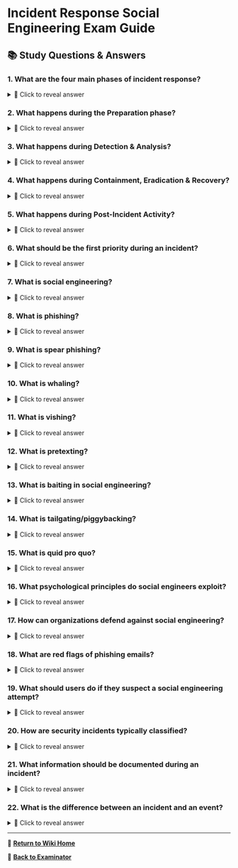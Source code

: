 # Incident Response Social Engineering Exam Guide

## 📚 Study Questions & Answers

### 1. What are the four main phases of incident response?

<details>
<summary>🤔 Click to reveal answer</summary>

1) Preparation, 2) Detection & Analysis, 3) Containment, Eradication & Recovery, 4) Post-Incident Activity (Lessons Learned).

</details>

### 2. What happens during the Preparation phase?

<details>
<summary>🤔 Click to reveal answer</summary>

Establish incident response team, create policies/procedures, set up communication channels, acquire tools, conduct training, and develop incident classification criteria.

</details>

### 3. What happens during Detection & Analysis?

<details>
<summary>🤔 Click to reveal answer</summary>

Monitor systems for signs of incidents, analyze alerts, determine scope and impact, document evidence, and classify the incident severity.

</details>

### 4. What happens during Containment, Eradication & Recovery?

<details>
<summary>🤔 Click to reveal answer</summary>

Contain the incident to prevent spread, eliminate the threat, restore systems to normal operations, and implement additional safeguards.

</details>

### 5. What happens during Post-Incident Activity?

<details>
<summary>🤔 Click to reveal answer</summary>

Document lessons learned, update procedures, conduct post-mortem analysis, improve detection capabilities, and provide feedback to stakeholders.

</details>

### 6. What should be the first priority during an incident?

<details>
<summary>🤔 Click to reveal answer</summary>

Containment - prevent the incident from spreading while preserving evidence for investigation.
### Social Engineering Attacks

</details>

### 7. What is social engineering?

<details>
<summary>🤔 Click to reveal answer</summary>

Psychological manipulation techniques used to trick people into divulging confidential information or performing actions that compromise security.

</details>

### 8. What is phishing?

<details>
<summary>🤔 Click to reveal answer</summary>

Fraudulent emails, websites, or messages designed to steal sensitive information like usernames, passwords, or credit card details by impersonating legitimate entities.

</details>

### 9. What is spear phishing?

<details>
<summary>🤔 Click to reveal answer</summary>

Targeted phishing attacks directed at specific individuals or organizations, using personalized information to increase credibility and success rate.

</details>

### 10. What is whaling?

<details>
<summary>🤔 Click to reveal answer</summary>

Phishing attacks specifically targeting high-profile individuals like executives, politicians, or celebrities (the "big fish").

</details>

### 11. What is vishing?

<details>
<summary>🤔 Click to reveal answer</summary>

Voice phishing - social engineering attacks conducted over the phone to extract sensitive information or convince victims to perform certain actions.

</details>

### 12. What is pretexting?

<details>
<summary>🤔 Click to reveal answer</summary>

Creating a fabricated scenario (pretext) to engage victims and gain their trust before requesting sensitive information or access.
### Social Engineering Techniques

</details>

### 13. What is baiting in social engineering?

<details>
<summary>🤔 Click to reveal answer</summary>

Offering something enticing (like a free USB drive or download) that contains malware or leads to a compromise when accessed.

</details>

### 14. What is tailgating/piggybacking?

<details>
<summary>🤔 Click to reveal answer</summary>

Following an authorized person into a restricted area without proper authentication, exploiting human courtesy.

</details>

### 15. What is quid pro quo?

<details>
<summary>🤔 Click to reveal answer</summary>

Offering a service or benefit in exchange for information or access, like fake IT support calls.

</details>

### 16. What psychological principles do social engineers exploit?

<details>
<summary>🤔 Click to reveal answer</summary>

1) Authority (impersonating figures of authority), 2) Urgency (creating time pressure), 3) Social proof (claiming others have complied), 4) Reciprocity (offering help first).
### Defense Against Social Engineering

</details>

### 17. How can organizations defend against social engineering?

<details>
<summary>🤔 Click to reveal answer</summary>

1) Security awareness training, 2) Clear policies and procedures, 3) Verification protocols, 4) Technical controls (email filtering), 5) Regular phishing simulations.

</details>

### 18. What are red flags of phishing emails?

<details>
<summary>🤔 Click to reveal answer</summary>

1) Urgent/threatening language, 2) Generic greetings, 3) Suspicious links/attachments, 4) Grammar/spelling errors, 5) Requests for sensitive information, 6) Mismatched sender addresses.

</details>

### 19. What should users do if they suspect a social engineering attempt?

<details>
<summary>🤔 Click to reveal answer</summary>

1) Don't provide information, 2) Verify through independent channels, 3) Report to security team, 4) Document the attempt, 5) Warn colleagues if appropriate.
### Incident Classification

</details>

### 20. How are security incidents typically classified?

<details>
<summary>🤔 Click to reveal answer</summary>

By severity levels (Low, Medium, High, Critical) based on factors like business impact, data sensitivity, system criticality, and potential for spread.

</details>

### 21. What information should be documented during an incident?

<details>
<summary>🤔 Click to reveal answer</summary>

Timeline of events, affected systems, actions taken, evidence collected, impact assessment, root cause, and lessons learned.

</details>

### 22. What is the difference between an incident and an event?

<details>
<summary>🤔 Click to reveal answer</summary>

An event is any observable occurrence in a system/network. An incident is an event that violates security policies or threatens the organization.
## 💡 Study Tips
- Practice identifying social engineering techniques in scenarios
- Memorize the incident response phases and key activities
- Learn to recognize phishing email characteristics
- Understand the psychology behind social engineering attacks
- Practice incident documentation and communication procedures

</details>

---

📖 **[Return to Wiki Home](Home)**

🎯 **[Back to Examinator](https://github.com/QRY91/examinator)**